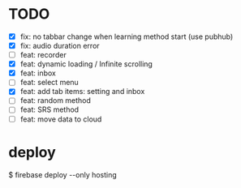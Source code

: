 # TODO

* [X] fix: no tabbar change when learning method start (use pubhub)
* [X] fix: audio duration error
* [ ] feat: recorder
* [X] feat: dynamic loading / Infinite scrolling
* [X] feat: inbox
* [ ] feat: select menu
* [X] feat: add tab items: setting  and inbox
* [ ] feat: random method
* [ ] feat: SRS method
* [ ] feat: move data to cloud

# deploy

$ firebase deploy --only hosting
